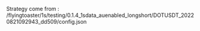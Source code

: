 Strategy come from : /flyingtoaster/1s/testing/0.1.4_1sdata_auenabled_longshort/DOTUSDT_20220821092943_dd509/config.json
